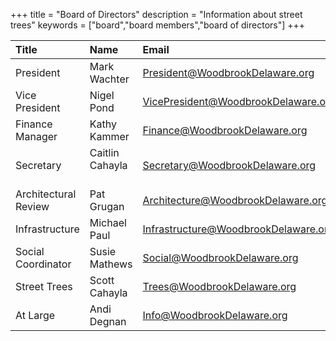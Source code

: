 +++
title = "Board of Directors"
description = "Information about street trees"
keywords = ["board","board members","board of directors"]
+++


| Title | Name | Email |
| :------- | :------- | :------- |
|President | Mark Wachter | President@WoodbrookDelaware.org |
|Vice President | Nigel Pond | VicePresident@WoodbrookDelaware.org |
|Finance Manager | Kathy Kammer | Finance@WoodbrookDelaware.org |
|Secretary | Caitlin Cahayla &nbsp; &nbsp; | Secretary@WoodbrookDelaware.org |
|Architectural Review &nbsp; &nbsp; | Pat Grugan | Architecture@WoodbrookDelaware.org |
|Infrastructure | Michael Paul | Infrastructure@WoodbrookDelaware.org |
|Social Coordinator | Susie Mathews | Social@WoodbrookDelaware.org |
|Street Trees | Scott Cahayla | Trees@WoodbrookDelaware.org |
|At Large | Andi Degnan | Info@WoodbrookDelaware.org |

<br><br>
